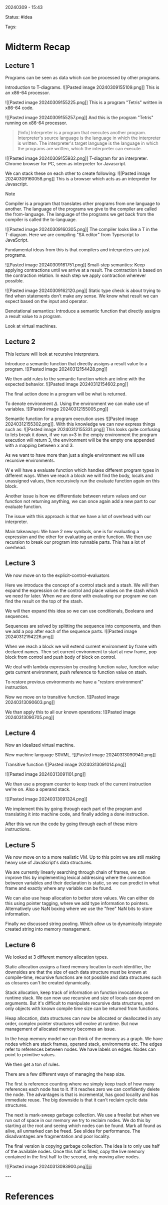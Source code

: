 20240309 - 15:43

Status: #idea

Tags:

# Midterm Recap
## Lecture 1
Programs can be seen as data which can be processed by other programs. 

Introduction to T-diagrams. 
![[Pasted image 20240309155109.png]]
This is an x86-64 processor. 

![[Pasted image 20240309155225.png]]
This is a program "Tetris" written in x86-64 code. 

![[Pasted image 20240309155257.png]]
And this is the program "Tetris" running on x86-64 processor.

> [!info]
> Interpreter is a program that executes another program. Interpreter's source language is the language in which the interpreter is written. The interpreter's target language is the language in which the programs are written, which the interpreter can execute. 

![[Pasted image 20240309155932.png]]
T-diagram for an interpreter. Chrome browser for PC, seen as interpreter for Javascript. 

We can stack these on each other to create following: 
![[Pasted image 20240309160058.png]]
This is a browser which acts as an interpreter for Javascript. 

>[!note]
> Compiler is a program that translates other programs from one language to another. The language of the programs we give to the compiler are called the from-language. The language of the programs we get back from the compiler is called the to-language. 

![[Pasted image 20240309160305.png]]
The compiler looks like a T in the T-diagram. Here we are compiling "SA editor" from Typescript to JavaScript. 

Fundamental ideas from this is that compilers and interpreters are just programs. 

![[Pasted image 20240309161751.png]] Small-step semantics: Keep applying contractions until we arrive at a result. The contraction is based on the contraction relation. In each step we apply contraction wherever possible. 

![[Pasted image 20240309162120.png]]
Static type check is about trying to find when statements don't make any sense. We know what result we can expect based on the input and operator. 

Denotational semantics: Introduce a semantic function that directly assigns a result value to a program.  

Look at virtual machines. 

## Lecture 2
This lecture will look at recursive interpreters. 

Introduce a semantic function that directly assigns a result value to a program. ![[Pasted image 20240312154428.png]]

We then add rules to the semantic function which are inline with the expected behavior. 
![[Pasted image 20240312154602.png]]

The final action done in a program will be what is returned.

To denote environment $\Delta$. Using the environment we can make use of variables. 
![[Pasted image 20240312155005.png]]

Semantic function for a program execution uses ![[Pasted image 20240312155302.png]]. With this knowledge we can now express things such as: 
![[Pasted image 20240312155331.png]]
This looks quite confusing to lets break it down, if we run x=3 in the empty environment the program execution will return 3, the environment will be the empty one appended with a mapping between x and 3.

As we want to have more than just a single environment we will use recursive environments.

W e will have a evaluate function which handles different program types in different ways. When we reach a block we will find the body, locals and unassigned values, then recursively run the evaluate function again on this block. 

Another issue is how we differentiate between return values and our function not returning anything, we can once again add a new part to our evaluate function. 

The issue with this approach is that we have a lot of overhead with our interpreter. 

Main takeaways: We have 2 new symbols, one is for evaluating a expression and the other for evaluating an entire function. We then use recursion to break our program into runnable parts. This has a lot of overhead.

## Lecture 3
We now move on to the explicit-control-evaluators

Here we introduce the concept of a control stack and a stash. We will then expand the expression on the control and place values on the stash which we need for later. When we are done with evaluating our program we can find the result on the top of the stash. 

We will then expand this idea so we can use conditionals, Booleans and sequences. 

Sequences are solved by splitting the sequence into components, and then we add a pop after each of the sequence parts.
![[Pasted image 20240312194226.png]]

When we reach a block we will extend current environment by frame with declared names. Then set current environment to start at new frame, pop block from control and push body of block on control.

We deal with lambda expression by creating function value, function value gets current environment, push reference to function value on stash. 

To restore previous environments we have a "restore environment" instruction. 

Now we move on to transitive function. 
![[Pasted image 20240313090603.png]]

We than apply this to all our known operations:
![[Pasted image 20240313090705.png]]


## Lecture 4
Now an idealized virtual machine. 

New machine language S0VML.
![[Pasted image 20240313090940.png]]

Transitive function ![[Pasted image 20240313091014.png]]

![[Pasted image 20240313091101.png]]

We than use a program counter to keep track of the current instruction we're on. Also a operand stack. 

![[Pasted image 20240313091324.png]]

We implement this by going through each part of the program and translating it into machine code, and finally adding a done instruction.

After this we run the code by going through each of these micro instructions. 

## Lecture 5
We now move on to a more realistic VM. Up to this point we are still making heavy use of JavaScript's data structures. 

We are currently linearly searching through chain of frames, we can improve this by implementing lexical addressing where the connection between variables and their declaration is static, so we can predict in what frame and exactly where any variable can be found. 

We can also use heap allocation to better store values. We can either do this using pointer tagging, where we add type information to pointers. Alternatively use NaN boxing where we use the "free" NaN bits to store information.

Finally we discussed string pooling. Which allow us to dynamically integrate created string into memory management.

## Lecture 6
We looked at 3 different memory allocation types. 

Static allocation assigns a fixed memory location to each identifier, the downsides are that the size of each data structure must be known at compile-time, recursive functions are not possible and data structures such as closures can't be created dynamically. 

Stack allocation, keep track of information on function invocations on runtime stack. We can now use recursive and size of locals can depend on arguments. But it's difficult to manipulate recursive data structures, and only objects with known compile time size can be returned from functions.

Heap allocation, data structures can now be allocated or deallocated in any order, complex pointer structures will evolve at runtime. But now management of allocated memory becomes an issue.

In the heap memory model we can think of the memory as a graph. We have nodes which are stack frames, operand stack, environments etc. The edges refer to references between nodes. We have labels on edges. Nodes can point to primitive values. 

We then get a ton of rules. 

There are a few different ways of managing the heap size. 

The first is reference counting where we simply keep track of how many references each node has to it. If it reaches zero we can confidently delete the node. The advantages is that is incremental, has good locality and has immediate reuse. The big downside is that it can't reclaim cyclic data structures.

The next is mark-sweep garbage collection. We use a freelist but when we run out of space in our memory we try to reclaim nodes. We do this by starting at the root and seeing which nodes can be found. Mark all found as alive, all unmarked can be freed. See slides for performance. The disadvantages are fragmentation and poor locality. 

The final version is copying garbage collection. The idea is to only use half of the available nodes. Once this half is filled, copy the live memory contained in the first half to the second, only moving alive nodes.

![[Pasted image 20240313093900.png]]jjj


\-\-\-
# References
